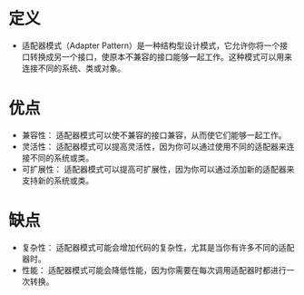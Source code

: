# 定义
+ 适配器模式（Adapter Pattern）是一种结构型设计模式，它允许你将一个接口转换成另一个接口，使原本不兼容的接口能够一起工作。这种模式可以用来连接不同的系统、类或对象。

# 优点
+ 兼容性： 适配器模式可以使不兼容的接口兼容，从而使它们能够一起工作。
+ 灵活性： 适配器模式可以提高灵活性，因为你可以通过使用不同的适配器来连接不同的系统或类。
+ 可扩展性： 适配器模式可以提高可扩展性，因为你可以通过添加新的适配器来支持新的系统或类。

# 缺点
+ 复杂性： 适配器模式可能会增加代码的复杂性，尤其是当你有许多不同的适配器时。
+ 性能： 适配器模式可能会降低性能，因为你需要在每次调用适配器时都进行一次转换。